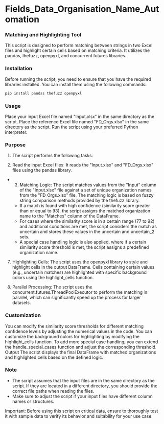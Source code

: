 # Fields_Data_Organisation_Name_Automation

### Matching and Highlighting Tool
This script is designed to perform matching between strings in two Excel files and highlight certain cells based on matching criteria. It utilizes the pandas, thefuzz, openpyxl, and concurrent.futures libraries.

### Installation
Before running the script, you need to ensure that you have the required libraries installed. You can install them using the following commands:

```bash
pip install pandas thefuzz openpyxl
```

### Usage
Place your input Excel file named "Input.xlsx" in the same directory as the script.
Place the reference Excel file named "FD_Orgs.xlsx" in the same directory as the script.
Run the script using your preferred Python interpreter.

### Purpose
1. The script performs the following tasks:

2. Read the input Excel files: It reads the "Input.xlsx" and "FD_Orgs.xlsx" files using the pandas library.

* 3. Matching Logic: The script matches values from the "Input" column of the "Input.xlsx" file against a set of unique organization names from the "FD_Orgs.xlsx" file. The matching logic is based on fuzzy string comparison methods provided by the thefuzz library.
  * If a match is found with high confidence (similarity score greater than or equal to 93), the script assigns the matched organization name to the "Matches" column of the DataFrame.
  * For cases where the similarity score is in a certain range (77 to 92) and additional conditions are met, the script considers the match as uncertain and stores these values in the uncertain and uncertain_2 sets.
  * A special case handling logic is also applied, where if a certain similarity score threshold is met, the script assigns a predefined organization name.

7. Highlighting Cells: The script uses the openpyxl library to style and highlight cells in the output DataFrame. Cells containing certain values (e.g., uncertain matches) are highlighted with specific background colors using the highlight_cells function.

6. Parallel Processing: The script uses the concurrent.futures.ThreadPoolExecutor to perform the matching in parallel, which can significantly speed up the process for larger datasets.

### Customization
You can modify the similarity score thresholds for different matching confidence levels by adjusting the numerical values in the code.
You can customize the background colors for highlighting by modifying the highlight_cells function.
To add more special case handling, you can extend the handle_special_cases function and adjust the corresponding threshold.
Output
The script displays the final DataFrame with matched organizations and highlighted cells based on the defined logic.

### Note
+ The script assumes that the input files are in the same directory as the script. If they are located in a different directory, you should provide the correct file paths when reading the files.
+ Make sure to adjust the script if your input files have different column names or structures.
  
Important: Before using this script on critical data, ensure to thoroughly test it with sample data to verify its behavior and suitability for your use case.
